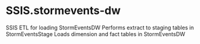 # SSIS.stormevents-dw
SSIS ETL for loading StormEventsDW 
Performs extract to staging tables in StormEventsStage
Loads dimension and fact tables in StormEventsDW

